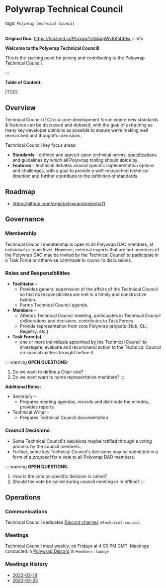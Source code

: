 # Polywrap Technical Council 

###### tags: `Polywrap Technical Council`

**Original Doc:** https://hackmd.io/PEJxawYvS4uigWvBKI4d0w
:::info

**Welcome to the Polywrap Technical Council!**

This is the starting point for joining and contributing to the Polywrap Technical Council. 

:::

**Table of Content:**

[TOC]

## Overview
Technical Council (TC) is a core-development forum where new standards & features can be discussed and debated, with the goal of extracting as many key developer opinions as possible to ensure we’re making well researched and thoughtful decisions. 

Technical Council key focus areas:

- **Standards** - defined and agreed-upon technical norms, [specifications](https://github.com/polywrap/specification) and guidelines by which all Polywrap tooling should abide by. 
- **Features** - technical debates around specific implementation options and challenges, with a goal to provide a well-researched technical direction and further contribute to the definition of standards.  

## Roadmap
* https://github.com/orgs/polywrap/projects/11

## Governance 

### Membership 
Technical Council membership is open to all Polywrap DAO members, at individual or team level. However, external experts that are not members of the Polywrap DAO may be invited by the Technical Council to participate in a Task Force or otherwise contribute to council's discussions. 

### Roles and Responsibilities 

* **Facilitator** –
    * Provides general supervision of the affairs of the Technical Council so that its responsibilities are met in a timely and constructive fashion.
    * Forms Technical Council agenda.
* **Members** –
    * Attends Technical Council meeting, participates in Technical Council deliberations and decisions, contributes to Task Forces 
    * Provide representation from core Polywrap projects (Hub, CLI, Registry, etc.) 
* **Task Force(s)** - 
    * one or more individuals appointed by the Technical Council to investigate, evaluate and recommend action to the Technical Council on special matters brought before it.

::: warning
**OPEN QUESTIONS:** 
1. Do we want to define a Chair role?
2. Do we want want to name representative members?
:::

**Additional Roles:**
* Secretary –
    * Prepares meeting agendas, records and distribute the minutes, provides reports 
* Technical Writer - 
    * Prepares Technical Council documentation

### Council Decisions
* Some Technical Council's decisions maybe ratified through a voting process by the council members. 
* Further, some key Technical Council's decisions may be submitted in a form of a *proposal* for a vote to all Polywrap DAO members.

::: warning
**OPEN QUESTIONS:** 
1. How is the vote on specific decision is called?
2. Should the vote be called during council meeting or in offline? 
:::


## Operations

### Communications
Technical Council dedicated [Discord channel](https://discord.gg/Ntavqc8g): `#technical-council`

### Meetings  
Technical Council meet weekly, on Fridays at 4:00 PM GMT. Meetings conducted in [Polywrap Discord](https://discord.com/invite/h3TcGatc) in `#members-lounge`

### Meetings History


* [2022-03-18](https://github.com/polywrap/technical-council/blob/main/meetings/2022-03-18.md)
* [2022-03-25](https://github.com/polywrap/technical-council/blob/main/meetings/2022-03-25.md)











